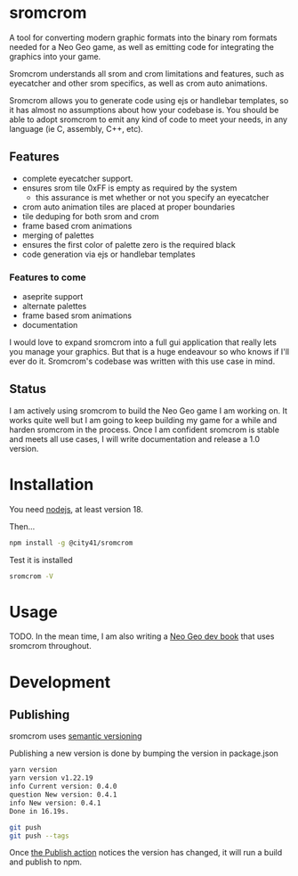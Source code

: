 # sromcrom

A tool for converting modern graphic formats into the binary rom formats needed for a Neo Geo game, as well as emitting code for integrating the graphics into your game.

Sromcrom understands all srom and crom limitations and features, such as eyecatcher and other srom specifics, as well as crom auto animations.

Sromcrom allows you to generate code using ejs or handlebar templates, so it has almost no assumptions about how your codebase is. You should be able to adopt sromcrom to emit any kind of code to meet your needs, in any language (ie C, assembly, C++, etc).

## Features

- complete eyecatcher support.
- ensures srom tile 0xFF is empty as required by the system
  - this assurance is met whether or not you specify an eyecatcher
- crom auto animation tiles are placed at proper boundaries
- tile deduping for both srom and crom
- frame based crom animations
- merging of palettes
- ensures the first color of palette zero is the required black
- code generation via ejs or handlebar templates

### Features to come

- aseprite support
- alternate palettes
- frame based srom animations
- documentation

I would love to expand sromcrom into a full gui application that really lets you manage your graphics. But that is a huge endeavour so who knows if I'll ever do it. Sromcrom's codebase was written with this use case in mind.

## Status

I am actively using sromcrom to build the Neo Geo game I am working on. It works quite well but I am going to keep building my game for a while and harden sromcrom in the process. Once I am confident sromcrom is stable and meets all use cases, I will write documentation and release a 1.0 version.

# Installation

You need [nodejs](https://nodejs.org/en), at least version 18.

Then...

```bash
npm install -g @city41/sromcrom
```

Test it is installed

```bash
sromcrom -V
```

# Usage

TODO. In the mean time, I am also writing a [Neo Geo dev book](https://github.com/city41/neo-geo-dev-book) that uses sromcrom throughout.

# Development

## Publishing

sromcrom uses [semantic versioning](https://semver.org/)

Publishing a new version is done by bumping the version in package.json

```bash
yarn version
yarn version v1.22.19
info Current version: 0.4.0
question New version: 0.4.1
info New version: 0.4.1
Done in 16.19s.

git push
git push --tags
```

Once [the Publish action](https://github.com/city41/sromcrom/actions/workflows/publish.yml) notices the version has changed, it will run a build and publish to npm.